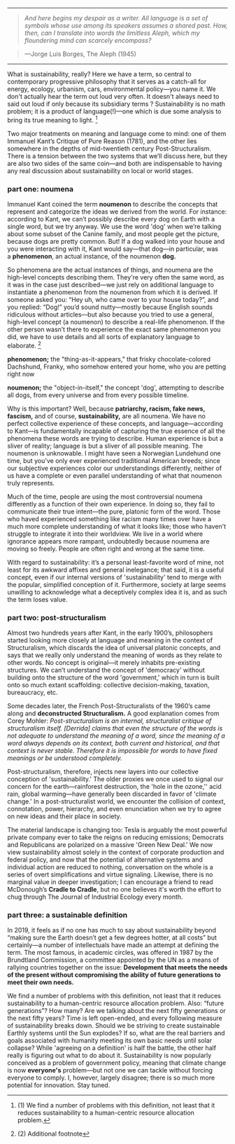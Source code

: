 
---

> *And here begins my despair as a writer. All language is a set of symbols whose use among its speakers assumes a shared past. How, then, can I translate into words the limitless Aleph, which my floundering mind can scarcely encompass?* 

> —Jorge Luis Borges, The Aleph (1945)

---

What is sustainability, really? Here we have a term, so central to contemporary progressive philosophy that it serves as a catch-all for energy, ecology, urbanism, cars, environmental policy—you name it. We don't actually hear the term out loud very often. It doesn't always need to said out loud if only because its subsidiary terms ? Sustainability is no math problem; it is a product of language(!)—one which is due some analysis to bring its true meaning to light. [^1]

Two major treatments on meaning and language come to mind: one of them Immanuel Kant’s Critique of Pure Reason (1781), and the other lies somewhere in the depths of mid-twentieth century Post-Structuralism. There is a tension between the two systems that we’ll discuss here, but they are also two sides of the same coin—and both are indispensable to having any real discussion about sustainability on local or world stages.

### part one: noumena
Immanuel Kant coined the term __noumenon__ to describe the concepts that represent and categorize the ideas we derived from the world. For instance: according to Kant, we can’t possibly describe every dog on Earth with a single word, but we try anyway. We use the word 'dog' when we’re talking about some subset of the Canine family, and most people get the picture, because dogs are pretty common. But! If a dog walked into your house and you were interacting with it, Kant would say—that dog—in particular, was a __phenomenon__, an actual instance, of the noumenon __dog.__

So phenomena are the actual instances of things, and noumena are the high-level concepts describing them. They're very often the same word, as it was in the case just described—we just rely on additional language to instantiate a phenomenon from the noumenon from which it is derived. If someone asked you: “Hey uh, who came over to your house today?”, and you replied: “Dog!” you’d sound nutty—mostly because English sounds ridiculous without articles—but also because you tried to use a general, high-level concept (a noumenon) to describe a real-life phenomenon. If the other person wasn’t there to experience the exact same phenomenon you did, we have to use details and all sorts of explanatory language to elaborate. [^2]

**phenomenon;** the "thing-as-it-appears," that frisky chocolate-colored Dachshund, Franky, who somehow entered your home, who you are petting right now

**noumenon;** the "object-in-itself," the concept 'dog', attempting to describe all dogs, from every universe and from every possible timeline.

Why is this important? Well, because __patriarchy, racism, fake news, fascism,__ and of course, __sustainability,__ are all noumena. We have no perfect collective experience of these concepts, and language—according to Kant—is fundamentally incapable of capturing the true essence of all the phenomena these words are trying to describe. Human experience is but a sliver of reality; language is but a sliver of all possible meaning. The noumenon is unknowable. I might have seen a Norwegian Lundehund one time, but you've only ever experienced traditional American breeds; since our subjective experiences color our understandings differently, neither of us have a complete or even parallel understanding of what that noumenon truly represents.

Much of the time, people are using the most controversial noumena differently as a function of their own experience. In doing so, they fail to communicate their true intent—the pure, platonic form of the word. Those who haved experienced something like racism many times over have a much more complete understanding of what it looks like; those who haven't struggle to integrate it into their worldview. We live in a world where ignorance appears more rampant, undoubtedly because noumena are moving so freely. People are often right and wrong at the same time.

With regard to sustainability: it’s a personal least-favorite word of mine, not least for its awkward affixes and general inelegance; that said, it is a useful concept, even if our internal versions of 'sustainability' tend to merge with the popular, simplified conception of it. Furthermore, society at large seems unwilling to acknowledge what a deceptively complex idea it is, and as such the term loses value.

### part two: post-structuralism
Almost two hundreds years after Kant, in the early 1900’s, philosophers started looking more closely at language and meaning in the context of Structuralism, which discards the idea of universal platonic concepts, and says that we really only understand the meaning of words as they relate to other words. No concept is original—it merely inhabits pre-existing structures. We can’t understand the concept of 'democracy' without building onto the structure of the word 'government,' which in turn is built onto so much extant scaffolding: collective decision-making, taxation, bureaucracy, etc.

Some decades later, the French Post-Structuralists of the 1960’s came along and __deconstructed Structuralism.__ A good explanation comes from Corey Mohler:
*Post-structuralism is an internal, structuralist critique of structuralism itself. [Derrida] claims that even the structure of the words is not adequate to understand the meaning of a word, since the meaning of a word always depends on its context, both current and historical, and that context is never stable. Therefore it is impossible for words to have fixed meanings or be understood completely.*

Post-structuralism, therefore, injects new layers into our collective conception of 'sustainability.' The older proxies we once used to signal our concern for the earth—rainforest destruction, the 'hole in the ozone,'' acid rain, global warming—have generally been discarded in favor of 'climate change.' In a post-structuralist world, we encounter the collision of context, connotation, power, hierarchy, and even enunciation when we try to agree on new ideas and their place in society.

The material landscape is changing too: Tesla is arguably the most powerful private company ever to take the reigns on reducing emissions; Democrats and Republicans are polarized on a massive 'Green New Deal.' We now view sustainability almost solely in the context of corporate production and federal policy, and now that the potential of alternative systems and individual action are reduced to nothing, conversation on the whole is a series of overt simplifications and virtue signaling. Likewise, there is no marginal value in deeper investigation; I can encourage a friend to read McDonough’s __Cradle to Cradle__, but no one believes it's worth the effort to chug through The Journal of Industrial Ecology every month.

### part three: a sustainable definition
In 2019, it feels as if no one has much to say about sustainability beyond “making sure the Earth doesn’t get a few degrees hotter, at all costs” but certainly—a number of intellectuals have made an attempt at defining the term. The most famous, in academic circles, was offered in 1987 by the Brundtland Commission, a committee appointed by the UN as a means of rallying countries together on the issue:
__Development that meets the needs of the present without compromising the ability of future generations to meet their own needs.__

We find a number of problems with this definition, not least that it reduces sustainability to a human-centric resource allocation problem. Also: “future generations”? How many? Are we talking about the next fifty generations or the next fifty years? Time is left open-ended, and every following measure of sustainability breaks down. Should we be striving to create sustainable Earthly systems until the Sun explodes? If so, what are the real barriers and goals associated with humanity meeting its own basic needs until solar collapse?
While 'agreeing on a definition' is half the battle, the other half really is figuring out what to do about it. Sustainability is now popularly conceived as a problem of government policy, meaning that climate change is now __everyone's__ problem—but not one we can tackle without forcing everyone to comply. I, however, largely disagree; there is so much more potential for innovation. Stay tuned.


[^1]: (1) We find a number of problems with this definition, not least that it reduces sustainability to a human-centric resource allocation problem.

[^2]: (2) Additional footnote
